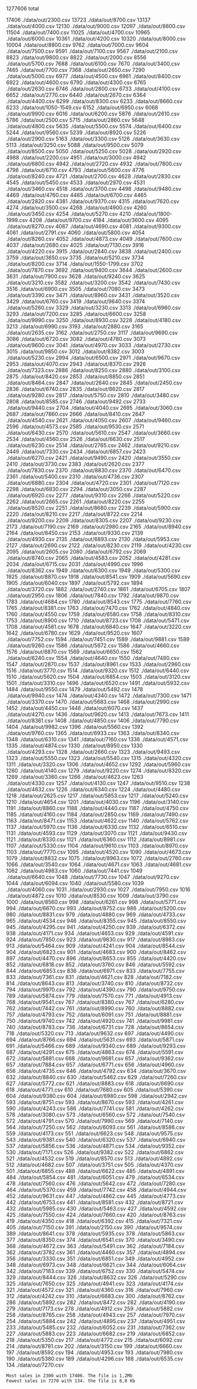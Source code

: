 
  1277606 total

  17406 ./data/out/2300.csv
  13723 ./data/out/8700.csv
  13137 ./data/out/4000.csv
  12130 ./data/out/9000.csv
  12097 ./data/out/8600.csv
  11504 ./data/out/7400.csv
  11025 ./data/out/4700.csv
  10965 ./data/out/6000.csv
  10361 ./data/out/4200.csv
  10320 ./data/out/8000.csv
  10004 ./data/out/8800.csv
   9762 ./data/out/7000.csv
   9604 ./data/out/7500.csv
   9591 ./data/out/7100.csv
   9567 ./data/out/2100.csv
   8823 ./data/out/9800.csv
   8822 ./data/out/2000.csv
   8556 ./data/out/5700.csv
   7688 ./data/out/6100.csv
   7670 ./data/out/3400.csv
   7465 ./data/out/7700.csv
   7368 ./data/out/2650.csv
   7290 ./data/out/5000.csv
   6977 ./data/out/4500.csv
   6961 ./data/out/8400.csv
   6922 ./data/out/4600.csv
   6790 ./data/out/4300.csv
   6765 ./data/out/2630.csv
   6746 ./data/out/2800.csv
   6733 ./data/out/4100.csv
   6652 ./data/out/2770.csv
   6440 ./data/out/2670.csv
   6364 ./data/out/4400.csv
   6299 ./data/out/8300.csv
   6233 ./data/out/8660.csv
   6233 ./data/out/1050-1549.csv
   6152 ./data/out/6950.csv
   6068 ./data/out/9900.csv
   6016 ./data/out/6200.csv
   5876 ./data/out/2610.csv
   5786 ./data/out/2500.csv
   5715 ./data/out/2860.csv
   5648 ./data/out/4800.csv
   5635 ./data/out/5500.csv
   5574 ./data/out/6400.csv
   5244 ./data/out/9560.csv
   5239 ./data/out/8920.csv
   5226 ./data/out/2900.csv
   5163 ./data/out/3300.csv
   5126 ./data/out/3630.csv
   5113 ./data/out/3250.csv
   5088 ./data/out/9500.csv
   5079 ./data/out/8500.csv
   5050 ./data/out/5250.csv
   5028 ./data/out/2920.csv
   4988 ./data/out/2200.csv
   4951 ./data/out/3000.csv
   4942 ./data/out/6800.csv
   4942 ./data/out/2720.csv
   4932 ./data/out/7800.csv
   4798 ./data/out/6710.csv
   4793 ./data/out/5600.csv
   4776 ./data/out/8240.csv
   4721 ./data/out/2700.csv
   4628 ./data/out/2830.csv
   4545 ./data/out/5450.csv
   4533 ./data/out/2970.csv
   4531 ./data/out/3460.csv
   4518 ./data/out/3700.csv
   4498 ./data/out/9480.csv
   4469 ./data/out/4760.csv
   4465 ./data/out/6700.csv
   4465 ./data/out/2820.csv
   4381 ./data/out/9370.csv
   4315 ./data/out/7620.csv
   4274 ./data/out/3500.csv
   4268 ./data/out/4900.csv
   4260 ./data/out/3450.csv
   4254 ./data/out/5270.csv
   4210 ./data/out/1800-1999.csv
   4208 ./data/out/9700.csv
   4184 ./data/out/3600.csv
   4095 ./data/out/8270.csv
   4087 ./data/out/4690.csv
   4081 ./data/out/9300.csv
   4061 ./data/out/2791.csv
   4060 ./data/out/5800.csv
   4054 ./data/out/8260.csv
   4052 ./data/out/4873.csv
   4049 ./data/out/7600.csv
   4037 ./data/out/2680.csv
   4025 ./data/out/7130.csv
   3916 ./data/out/4220.csv
   3915 ./data/out/2840.csv
   3838 ./data/out/2400.csv
   3759 ./data/out/3650.csv
   3735 ./data/out/5210.csv
   3734 ./data/out/8200.csv
   3714 ./data/out/1550-1799.csv
   3702 ./data/out/7870.csv
   3692 ./data/out/9400.csv
   3644 ./data/out/2600.csv
   3631 ./data/out/7900.csv
   3628 ./data/out/9240.csv
   3625 ./data/out/3210.csv
   3582 ./data/out/3200.csv
   3542 ./data/out/7430.csv
   3516 ./data/out/6900.csv
   3505 ./data/out/7080.csv
   3473 ./data/out/3390.csv
   3471 ./data/out/8960.csv
   3431 ./data/out/3520.csv
   3429 ./data/out/6760.csv
   3419 ./data/out/9640.csv
   3374 ./data/out/5260.csv
   3329 ./data/out/3230.csv
   3313 ./data/out/6960.csv
   3293 ./data/out/7200.csv
   3285 ./data/out/6600.csv
   3258 ./data/out/9990.csv
   3250 ./data/out/8930.csv
   3228 ./data/out/4180.csv
   3213 ./data/out/6990.csv
   3193 ./data/out/2880.csv
   3165 ./data/out/2635.csv
   3162 ./data/out/2750.csv
   3117 ./data/out/9690.csv
   3086 ./data/out/6720.csv
   3082 ./data/out/4780.csv
   3073 ./data/out/9600.csv
   3041 ./data/out/4970.csv
   3033 ./data/out/2730.csv
   3015 ./data/out/9850.csv
   3012 ./data/out/8382.csv
   3003 ./data/out/5230.csv
   2994 ./data/out/6500.csv
   2971 ./data/out/9670.csv
   2953 ./data/out/4070.csv
   2943 ./data/out/8370.csv
   2926 ./data/out/7323.csv
   2886 ./data/out/8250.csv
   2880 ./data/out/3100.csv
   2875 ./data/out/8420.csv
   2853 ./data/out/8850.csv
   2851 ./data/out/8464.csv
   2847 ./data/out/2640.csv
   2845 ./data/out/2450.csv
   2836 ./data/out/6740.csv
   2835 ./data/out/8620.csv
   2817 ./data/out/9280.csv
   2817 ./data/out/5750.csv
   2810 ./data/out/3480.csv
   2808 ./data/out/8585.csv
   2746 ./data/out/9492.csv
   2733 ./data/out/9440.csv
   2704 ./data/out/4040.csv
   2695 ./data/out/3060.csv
   2687 ./data/out/7860.csv
   2666 ./data/out/8410.csv
   2647 ./data/out/4540.csv
   2621 ./data/out/4050.csv
   2607 ./data/out/9460.csv
   2596 ./data/out/4573.csv
   2585 ./data/out/9530.csv
   2571 ./data/out/6430.csv
   2570 ./data/out/5610.csv
   2547 ./data/out/3660.csv
   2534 ./data/out/4560.csv
   2526 ./data/out/6630.csv
   2517 ./data/out/6230.csv
   2514 ./data/out/2765.csv
   2462 ./data/out/9210.csv
   2449 ./data/out/7330.csv
   2434 ./data/out/6857.csv
   2423 ./data/out/6270.csv
   2421 ./data/out/9490.csv
   2420 ./data/out/3550.csv
   2410 ./data/out/3730.csv
   2383 ./data/out/2620.csv
   2377 ./data/out/7830.csv
   2370 ./data/out/8830.csv
   2370 ./data/out/6470.csv
   2361 ./data/out/5400.csv
   2310 ./data/out/4736.csv
   2307 ./data/out/6880.csv
   2304 ./data/out/4720.csv
   2301 ./data/out/7120.csv
   2298 ./data/out/6830.csv
   2294 ./data/out/3050.csv
   2287 ./data/out/6920.csv
   2277 ./data/out/9310.csv
   2266 ./data/out/5220.csv
   2262 ./data/out/2665.csv
   2261 ./data/out/8220.csv
   2255 ./data/out/8520.csv
   2251 ./data/out/8680.csv
   2239 ./data/out/5900.csv
   2220 ./data/out/8210.csv
   2217 ./data/out/8722.csv
   2214 ./data/out/9200.csv
   2209 ./data/out/8305.csv
   2207 ./data/out/9230.csv
   2173 ./data/out/7190.csv
   2169 ./data/out/2980.csv
   2165 ./data/out/8940.csv
   2164 ./data/out/8450.csv
   2153 ./data/out/9330.csv
   2139 ./data/out/4930.csv
   2135 ./data/out/6893.csv
   2130 ./data/out/5953.csv
   2127 ./data/out/2690.csv
   2122 ./data/out/8230.csv
   2119 ./data/out/4230.csv
   2095 ./data/out/2605.csv
   2080 ./data/out/6792.csv
   2069 ./data/out/8740.csv
   2065 ./data/out/4583.csv
   2052 ./data/out/4281.csv
   2034 ./data/out/6715.csv
   2031 ./data/out/4990.csv
   1996 ./data/out/8362.csv
   1949 ./data/out/6300.csv
   1949 ./data/out/5300.csv
   1925 ./data/out/8870.csv
   1918 ./data/out/8541.csv
   1909 ./data/out/5690.csv
   1905 ./data/out/6040.csv
   1897 ./data/out/5792.csv
   1894 ./data/out/3720.csv
   1882 ./data/out/2740.csv
   1861 ./data/out/6705.csv
   1807 ./data/out/2950.csv
   1806 ./data/out/7840.csv
   1792 ./data/out/9870.csv
   1783 ./data/out/4684.csv
   1780 ./data/out/8543.csv
   1775 ./data/out/7760.csv
   1765 ./data/out/8381.csv
   1763 ./data/out/7470.csv
   1762 ./data/out/4840.csv
   1760 ./data/out/4550.csv
   1759 ./data/out/6580.csv
   1758 ./data/out/8310.csv
   1753 ./data/out/8900.csv
   1710 ./data/out/8723.csv
   1708 ./data/out/5471.csv
   1708 ./data/out/4581.csv
   1678 ./data/out/6840.csv
   1647 ./data/out/3220.csv
   1642 ./data/out/6780.csv
   1629 ./data/out/9520.csv
   1607 ./data/out/7752.csv
   1594 ./data/out/7451.csv
   1589 ./data/out/9881.csv
   1589 ./data/out/9260.csv
   1586 ./data/out/5672.csv
   1586 ./data/out/4660.csv
   1576 ./data/out/6870.csv
   1569 ./data/out/6650.csv
   1562 ./data/out/6240.csv
   1554 ./data/out/4640.csv
   1550 ./data/out/7480.csv
   1547 ./data/out/2870.csv
   1537 ./data/out/8961.csv
   1533 ./data/out/2960.csv
   1516 ./data/out/3770.csv
   1514 ./data/out/9320.csv
   1512 ./data/out/6440.csv
   1510 ./data/out/5620.csv
   1504 ./data/out/6854.csv
   1503 ./data/out/3120.csv
   1501 ./data/out/3310.csv
   1496 ./data/out/6520.csv
   1491 ./data/out/5932.csv
   1484 ./data/out/9550.csv
   1479 ./data/out/5492.csv
   1478 ./data/out/9940.csv
   1474 ./data/out/4340.csv
   1472 ./data/out/7300.csv
   1471 ./data/out/3370.csv
   1470 ./data/out/5683.csv
   1468 ./data/out/2990.csv
   1452 ./data/out/4450.csv
   1448 ./data/out/6070.csv
   1437 ./data/out/4270.csv
   1436 ./data/out/9620.csv
   1413 ./data/out/7673.csv
   1411 ./data/out/8361.csv
   1408 ./data/out/4850.csv
   1406 ./data/out/7790.csv
   1404 ./data/out/9982.csv
   1396 ./data/out/5560.csv
   1392 ./data/out/9760.csv
   1365 ./data/out/6933.csv
   1363 ./data/out/8340.csv
   1348 ./data/out/6310.csv
   1341 ./data/out/7160.csv
   1336 ./data/out/4571.csv
   1335 ./data/out/4874.csv
   1330 ./data/out/8950.csv
   1330 ./data/out/4293.csv
   1328 ./data/out/2660.csv
   1323 ./data/out/9493.csv
   1323 ./data/out/5550.csv
   1323 ./data/out/5540.csv
   1315 ./data/out/4320.csv
   1311 ./data/out/3320.csv
   1306 ./data/out/4652.csv
   1292 ./data/out/5960.csv
   1280 ./data/out/4140.csv
   1279 ./data/out/9220.csv
   1274 ./data/out/8320.csv
   1269 ./data/out/3360.csv
   1266 ./data/out/4623.csv
   1263 ./data/out/4330.csv
   1257 ./data/out/4130.csv
   1247 ./data/out/9510.csv
   1238 ./data/out/4632.csv
   1226 ./data/out/6340.csv
   1224 ./data/out/4480.csv
   1218 ./data/out/2625.csv
   1217 ./data/out/5853.csv
   1217 ./data/out/5240.csv
   1210 ./data/out/4654.csv
   1201 ./data/out/4030.csv
   1196 ./data/out/3140.csv
   1191 ./data/out/8860.csv
   1188 ./data/out/4440.csv
   1187 ./data/out/4750.csv
   1185 ./data/out/4160.csv
   1184 ./data/out/2850.csv
   1169 ./data/out/7490.csv
   1163 ./data/out/8471.csv
   1153 ./data/out/4622.csv
   1140 ./data/out/5762.csv
   1137 ./data/out/5970.csv
   1136 ./data/out/6330.csv
   1132 ./data/out/6510.csv
   1131 ./data/out/4593.csv
   1129 ./data/out/3070.csv
   1121 ./data/out/9430.csv
   1121 ./data/out/8330.csv
   1121 ./data/out/6360.csv
   1112 ./data/out/8981.csv
   1107 ./data/out/5330.csv
   1104 ./data/out/9610.csv
   1103 ./data/out/8970.csv
   1103 ./data/out/7770.csv
   1095 ./data/out/4520.csv
   1090 ./data/out/4673.csv
   1079 ./data/out/8832.csv
   1075 ./data/out/8963.csv
   1072 ./data/out/2760.csv
   1066 ./data/out/3540.csv
   1064 ./data/out/4671.csv
   1063 ./data/out/4681.csv
   1062 ./data/out/4983.csv
   1060 ./data/out/7441.csv
   1049 ./data/out/6640.csv
   1048 ./data/out/7730.csv
   1047 ./data/out/9270.csv
   1044 ./data/out/6094.csv
   1040 ./data/out/5580.csv
   1039 ./data/out/4060.csv
   1031 ./data/out/2930.csv
   1027 ./data/out/7950.csv
   1016 ./data/out/4872.csv
   1010 ./data/out/8530.csv
   1009 ./data/out/3790.csv
   1000 ./data/out/8560.csv
    998 ./data/out/6261.csv
    998 ./data/out/5771.csv
    994 ./data/out/6670.csv
    993 ./data/out/8752.csv
    986 ./data/out/5200.csv
    980 ./data/out/8831.csv
    979 ./data/out/4880.csv
    969 ./data/out/4733.csv
    965 ./data/out/4534.csv
    946 ./data/out/8355.csv
    945 ./data/out/8550.csv
    945 ./data/out/4295.csv
    941 ./data/out/4250.csv
    939 ./data/out/6372.csv
    938 ./data/out/4171.csv
    934 ./data/out/4653.csv
    929 ./data/out/4591.csv
    924 ./data/out/7850.csv
    923 ./data/out/9830.csv
    917 ./data/out/8983.csv
    913 ./data/out/5464.csv
    909 ./data/out/4241.csv
    904 ./data/out/8544.csv
    904 ./data/out/6823.csv
    901 ./data/out/4683.csv
    900 ./data/out/8462.csv
    897 ./data/out/4470.csv
    896 ./data/out/8653.csv
    855 ./data/out/4420.csv
    852 ./data/out/6818.csv
    852 ./data/out/3760.csv
    846 ./data/out/5592.csv
    844 ./data/out/6853.csv
    836 ./data/out/6971.csv
    833 ./data/out/7755.csv
    833 ./data/out/7361.csv
    831 ./data/out/4621.csv
    828 ./data/out/7182.csv
    814 ./data/out/8643.csv
    813 ./data/out/3740.csv
    810 ./data/out/8732.csv
    794 ./data/out/9970.csv
    792 ./data/out/4390.csv
    790 ./data/out/9750.csv
    789 ./data/out/5874.csv
    779 ./data/out/7570.csv
    771 ./data/out/4913.csv
    768 ./data/out/9541.csv
    767 ./data/out/8380.csv
    767 ./data/out/6280.csv
    762 ./data/out/7442.csv
    761 ./data/out/8990.csv
    760 ./data/out/8882.csv
    757 ./data/out/4793.csv
    752 ./data/out/6091.csv
    751 ./data/out/8881.csv
    750 ./data/out/9740.csv
    742 ./data/out/4920.csv
    741 ./data/out/9981.csv
    740 ./data/out/8783.csv
    736 ./data/out/6731.csv
    728 ./data/out/8654.csv
    718 ./data/out/5320.csv
    713 ./data/out/9632.csv
    697 ./data/out/4490.csv
    694 ./data/out/8766.csv
    694 ./data/out/5631.csv
    693 ./data/out/5871.csv
    691 ./data/out/5466.csv
    689 ./data/out/9340.csv
    689 ./data/out/9293.csv
    687 ./data/out/4291.csv
    675 ./data/out/4863.csv
    674 ./data/out/5591.csv
    672 ./data/out/5881.csv
    668 ./data/out/9681.csv
    657 ./data/out/9362.csv
    657 ./data/out/7884.csv
    657 ./data/out/6771.csv
    656 ./data/out/4960.csv
    656 ./data/out/4735.csv
    646 ./data/out/4792.csv
    634 ./data/out/3670.csv
    632 ./data/out/8840.csv
    630 ./data/out/5462.csv
    629 ./data/out/7260.csv
    627 ./data/out/5772.csv
    621 ./data/out/8883.csv
    618 ./data/out/6690.csv
    618 ./data/out/4771.csv
    610 ./data/out/7680.csv
    605 ./data/out/5390.csv
    604 ./data/out/9380.csv
    604 ./data/out/6980.csv
    598 ./data/out/2942.csv
    593 ./data/out/8751.csv
    593 ./data/out/8670.csv
    593 ./data/out/4261.csv
    590 ./data/out/4243.csv
    586 ./data/out/7741.csv
    581 ./data/out/4262.csv
    578 ./data/out/3080.csv
    573 ./data/out/6560.csv
    572 ./data/out/7540.csv
    572 ./data/out/4791.csv
    570 ./data/out/7990.csv
    569 ./data/out/7140.csv
    564 ./data/out/7250.csv
    562 ./data/out/6093.csv
    561 ./data/out/8586.csv
    559 ./data/out/4173.csv
    551 ./data/out/6623.csv
    548 ./data/out/9575.csv
    543 ./data/out/9381.csv
    540 ./data/out/6320.csv
    537 ./data/out/6940.csv
    537 ./data/out/5856.csv
    536 ./data/out/4871.csv
    534 ./data/out/9352.csv
    530 ./data/out/7171.csv
    526 ./data/out/9382.csv
    522 ./data/out/6862.csv
    521 ./data/out/4532.csv
    519 ./data/out/8570.csv
    513 ./data/out/4892.csv
    512 ./data/out/4682.csv
    507 ./data/out/3751.csv
    505 ./data/out/4370.csv
    501 ./data/out/6855.csv
    488 ./data/out/6622.csv
    485 ./data/out/4891.csv
    484 ./data/out/5854.csv
    481 ./data/out/6051.csv
    479 ./data/out/6534.csv
    478 ./data/out/7560.csv
    476 ./data/out/5642.csv
    472 ./data/out/7280.csv
    464 ./data/out/5370.csv
    459 ./data/out/7742.csv
    458 ./data/out/4944.csv
    452 ./data/out/9631.csv
    447 ./data/out/4862.csv
    445 ./data/out/4773.csv
    442 ./data/out/6753.csv
    441 ./data/out/8581.csv
    432 ./data/out/8721.csv
    432 ./data/out/5985.csv
    430 ./data/out/5463.csv
    427 ./data/out/4592.csv
    425 ./data/out/7550.csv
    424 ./data/out/7660.csv
    420 ./data/out/8763.csv
    419 ./data/out/4350.csv
    418 ./data/out/6392.csv
    415 ./data/out/7321.csv
    405 ./data/out/7150.csv
    391 ./data/out/2150.csv
    390 ./data/out/9574.csv
    389 ./data/out/8641.csv
    378 ./data/out/5935.csv
    378 ./data/out/5863.csv
    377 ./data/out/8350.csv
    374 ./data/out/6541.csv
    370 ./data/out/3490.csv
    368 ./data/out/4672.csv
    363 ./data/out/5491.csv
    362 ./data/out/7184.csv
    362 ./data/out/3782.csv
    361 ./data/out/4460.csv
    357 ./data/out/4894.csv
    356 ./data/out/3330.csv
    351 ./data/out/6851.csv
    349 ./data/out/4952.csv
    348 ./data/out/6973.csv
    348 ./data/out/6621.csv
    344 ./data/out/6064.csv
    342 ./data/out/7183.csv
    339 ./data/out/6752.csv
    330 ./data/out/5474.csv
    329 ./data/out/8444.csv
    326 ./data/out/8632.csv
    326 ./data/out/5290.csv
    325 ./data/out/7650.csv
    325 ./data/out/4941.csv
    323 ./data/out/4174.csv
    321 ./data/out/4572.csv
    321 ./data/out/4360.csv
    316 ./data/out/7960.csv
    312 ./data/out/4242.csv
    310 ./data/out/6683.csv
    300 ./data/out/8762.csv
    286 ./data/out/5892.csv
    282 ./data/out/8472.csv
    282 ./data/out/4190.csv
    279 ./data/out/7173.csv
    278 ./data/out/4912.csv
    259 ./data/out/5882.csv
    258 ./data/out/8765.csv
    258 ./data/out/4943.csv
    257 ./data/out/7970.csv
    254 ./data/out/5884.csv
    242 ./data/out/4895.csv
    237 ./data/out/4951.csv
    233 ./data/out/5485.csv
    232 ./data/out/6052.csv
    231 ./data/out/7362.csv
    227 ./data/out/5883.csv
    223 ./data/out/6682.csv
    219 ./data/out/6852.csv
    218 ./data/out/5350.csv
    217 ./data/out/4772.csv
    215 ./data/out/6092.csv
    214 ./data/out/8781.csv
    202 ./data/out/3150.csv
    199 ./data/out/6660.csv
    197 ./data/out/8592.csv
    194 ./data/out/4953.csv
    193 ./data/out/7980.csv
    190 ./data/out/5380.csv
    189 ./data/out/4296.csv
    188 ./data/out/6535.csv
    134 ./data/out/7270.csv

    Most sales in 2300 with 17406. The file is 1,2Mb
    Fewest sales in 7270 with 134. the file is 8,0 Kb
